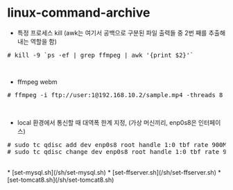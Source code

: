 # linux-command-archive

* 특정 프로세스 kill (awk는 여기서 공백으로 구분된 파일 출력들 중 2번 째를 추출해내는 역할을 함)

<pre>
# kill -9 `ps -ef | grep ffmpeg | awk '{print $2}'`
</pre>

<br/>

* ffmpeg webm

<pre>
# ffmpeg -i ftp://user:1@192.168.10.2/sample.mp4 -threads 8 -cpu-used 5 -deadline realtime -an http://localhost:12390/feed1.ffm
</pre>


<br/>

* local 환경에서 통신할 때 대역폭 한계 지정,  (가상 머신끼리, enp0s8은 인터페이스)

<pre>
# sudo tc qdisc add dev enp0s8 root handle 1:0 tbf rate 900Mbit burst 500k latency 1ms
# sudo tc qdisc change dev enp0s8 root handle 1:0 tbf rate 900Mbit burst 500k latency 1ms
</pre>


<br/>
* [set-mysql.sh](/sh/set-mysql.sh)
* [set-ffserver.sh](/sh/set-ffserver.sh)
* [set-tomcat8.sh](/sh/set-tomcat8.sh)
